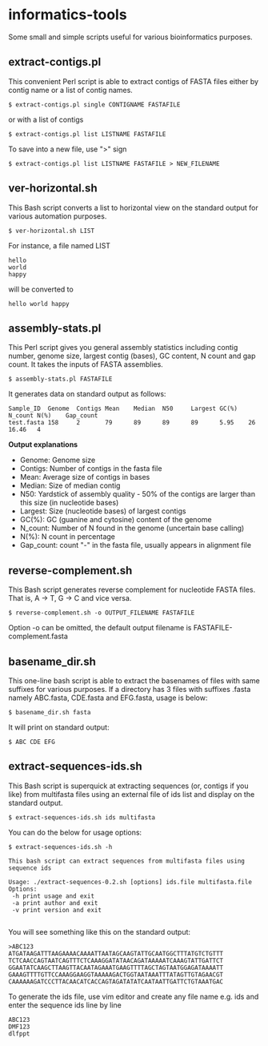 # informatics-tools
Some small and simple scripts useful for various bioinformatics purposes. 

## extract-contigs.pl
This convenient Perl script is able to extract contigs of FASTA files either by contig name or a list of contig names.
```
$ extract-contigs.pl single CONTIGNAME FASTAFILE
```
or with a list of contigs
```
$ extract-contigs.pl list LISTNAME FASTAFILE
```
To save into a new file, use ">" sign
```
$ extract-contigs.pl list LISTNAME FASTAFILE > NEW_FILENAME
```
## ver-horizontal.sh
This Bash script converts a list to horizontal view on the standard output for various automation purposes.
```
$ ver-horizontal.sh LIST
```
For instance, a file named LIST
```
hello
world
happy
```
will be converted to 
```
hello world happy
```
## assembly-stats.pl
This Perl script gives you general assembly statistics including contig number, genome size, largest contig (bases), GC content, N count and gap count. It takes the inputs of FASTA assemblies.
```
$ assembly-stats.pl FASTAFILE
```
It generates data on standard output as follows:
```
Sample_ID  Genome  Contigs Mean    Median  N50     Largest GC(%)   N_count N(%)    Gap_count
test.fasta 158     2       79      89      89      89      5.95    26      16.46   4
```
**Output explanations**
* Genome: Genome size
* Contigs: Number of contigs in the fasta file
* Mean: Average size of contigs in bases
* Median: Size of median contig
* N50: Yardstick of assembly quality - 50% of the contigs are larger than this size (in nucleotide bases) 
* Largest: Size (nucleotide bases) of largest contigs
* GC(%): GC (guanine and cytosine) content of the genome
* N_count: Number of N found in the genome (uncertain base calling)
* N(%): N count in percentage
* Gap_count: count "-" in the fasta file, usually appears in alignment file

## reverse-complement.sh
This Bash script generates reverse complement for nucleotide FASTA files. That is, A -> T, G -> C and vice versa.
```
$ reverse-complement.sh -o OUTPUT_FILENAME FASTAFILE
```
Option -o can be omitted, the default output filename is FASTAFILE-complement.fasta

## basename_dir.sh
This one-line bash script is able to extract the basenames of files with same suffixes for various purposes.
If a directory has 3 files with suffixes .fasta namely ABC.fasta, CDE.fasta and EFG.fasta, usage is below:
```
$ basename_dir.sh fasta
```
It will print on standard output:
```
$ ABC CDE EFG
```

## extract-sequences-ids.sh
This Bash script is superquick at extracting sequences (or, contigs if you like) from multifasta files using an external file of ids list and display on the standard output.
```
$ extract-sequences-ids.sh ids multifasta
```
You can do the below for usage options:
```
$ extract-sequences-ids.sh -h

This bash script can extract sequences from multifasta files using sequence ids

Usage: ./extract-sequences-0.2.sh [options] ids.file multifasta.file
Options:
 -h print usage and exit
 -a print author and exit
 -v print version and exit
 
```
You will see something like this on the standard output:
```
>ABC123
ATGATAAGATTTAAGAAAACAAAATTAATAGCAAGTATTGCAATGGCTTTATGTCTGTTT
TCTCAACCAGTAATCAGTTTCTCAAAGGATATAACAGATAAAAATCAAAGTATTGATTCT
GGAATATCAAGCTTAAGTTACAATAGAAATGAAGTTTTAGCTAGTAATGGAGATAAAATT
GAAAGTTTTGTTCCAAAGGAAGGTAAAAAGACTGGTAATAAATTTATAGTTGTAGAACGT
CAAAAAAGATCCCTTACAACATCACCAGTAGATATATCAATAATTGATTCTGTAAATGAC
```
To generate the ids file, use vim editor and create any file name e.g. ids and enter the sequence ids line by line
```
ABC123
DMF123
dlfppt
```

